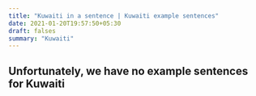 ```yaml
---
title: "Kuwaiti in a sentence | Kuwaiti example sentences"
date: 2021-01-20T19:57:50+05:30
draft: falses
summary: "Kuwaiti"
---
```

## Unfortunately, we have no example sentences for Kuwaiti                 
